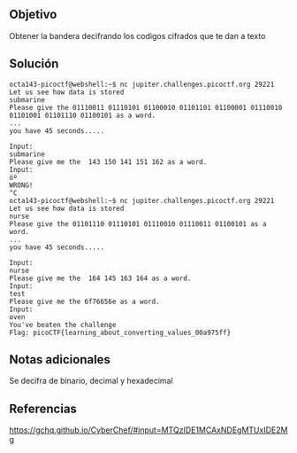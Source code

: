 ## Objetivo
Obtener la bandera decifrando los codigos cifrados que te dan a texto

## Solución
```
octa143-picoctf@webshell:~$ nc jupiter.challenges.picoctf.org 29221
Let us see how data is stored
submarine
Please give the 01110011 01110101 01100010 01101101 01100001 01110010 01101001 01101110 01100101 as a word.
...
you have 45 seconds.....

Input:
submarine 
Please give me the  143 150 141 151 162 as a word.
Input:
óº
WRONG!
^C
octa143-picoctf@webshell:~$ nc jupiter.challenges.picoctf.org 29221
Let us see how data is stored
nurse
Please give the 01101110 01110101 01110010 01110011 01100101 as a word.
...
you have 45 seconds.....

Input:
nurse
Please give me the  164 145 163 164 as a word.
Input:
test
Please give me the 6f76656e as a word.
Input:
oven
You've beaten the challenge
Flag: picoCTF{learning_about_converting_values_00a975ff}
```
## Notas adicionales
Se decifra de binario, decimal y hexadecimal
## Referencias
https://gchq.github.io/CyberChef/#input=MTQzIDE1MCAxNDEgMTUxIDE2Mg